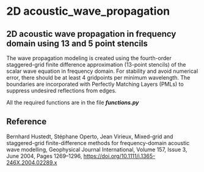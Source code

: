 # 2D acoustic_wave_propagation
## 2D acoustic wave propagation in frequency domain using 13 and 5 point stencils

The wave propagation modeling is created using the fourth-order staggered-grid finite difference approximation (13-point stencils) of the scalar wave equation in frequency domain. For stability and avoid numerical error, there should be at least 4 gridpoints per minimum wavelength. The boundaries are incorporated with Perfectly Matching Layers (PMLs) to suppress undesired reflections from edges.

All the required functions are in the file ***functions.py***

## Reference

Bernhard Hustedt, Stéphane Operto, Jean Virieux, Mixed-grid and staggered-grid finite-difference methods for frequency-domain acoustic wave modelling, Geophysical Journal International, Volume 157, Issue 3, June 2004, Pages 1269–1296, https://doi.org/10.1111/j.1365-246X.2004.02289.x
